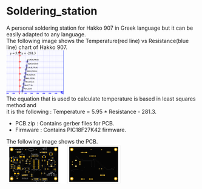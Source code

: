 # Soldering_station
A personal soldering station for Hakko 907 in Greek language but it can be easily adapted to any language.\
The following image shows the Temperature(red line) vs Resistance(blue line) chart of Hakko 907.\
<img src="temp_res.png" width="30%"> \
The equation that is used to calculate temperature is based in least squares method and \
it is the following : Temperature = 5.95 * Resistance - 281.3.

- PCB.zip : Contains gerber files for PCB.
- Firmware : Contains PIC18F27K42 firmware.

The following image shows the PCB.\
<img src="pcb.png" width="60%"> 
